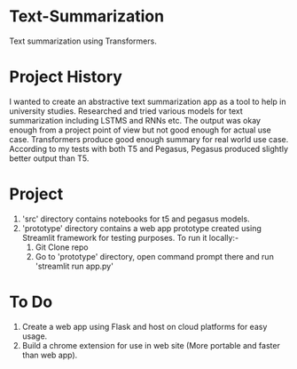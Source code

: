 # Text-Summarization
Text summarization using Transformers. 

# Project History
I wanted to create an abstractive text summarization app as a tool to help in university studies. Researched and tried various models for text summarization including LSTMS and RNNs etc. The output was okay enough from a project point of view but not good enough for actual use case. Transformers produce good enough summary for real world use case. According to my tests with both T5 and Pegasus, Pegasus produced slightly better output than T5.

# Project
1. 'src' directory contains notebooks for t5 and pegasus models.
2. 'prototype' directory contains a web app prototype created using Streamlit framework for testing purposes. To run it locally:-
    1. Git Clone repo
    2. Go to 'prototype' directory, open command prompt there and run 'streamlit run app.py'
    
# To Do
1. Create a web app using Flask and host on cloud platforms for easy usage.
2. Build a chrome extension for use in web site (More portable and faster than web app).
